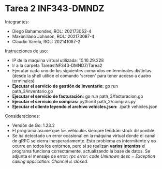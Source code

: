 # Tarea 2 INF343-DMNDZ

Integrantes:
  - Diego Bahamondes, ROL: 202173052-4
  - Maximiliano Johnson, ROL: 202173097-4
  - Claudio Varela, ROL: 202141087-2

Instrucciones de uso:

- IP de la maquina virtual utilizada: 10.10.29.228
- Ir a la carpeta TareasINF343-DMNDZ/Tarea2
- Ejecutar cada uno de los siguientes comandos en terminales distintas (desde la shell utilice el comando 'screen' para tener acceso a cuatro terminales)
- **Ejecutar el servicio de gestión de inventario:** go run path_3/inventario.go
- **Ejecutar el servicio de facturación:** go run path_3/facturacion.go
- **Ejecutar el servicio de compras:** python3 path_2/compras.py 
- **Ejecutar el cliente leyendo el archivo vehicles.json:** ./path vehicles.json



Consideraciones:
- Versión de Go: 1.23.2
- El programa asume que los vehículos siempre tendrán stock disponible.
- Se ha detectado un error ocasional en la máquina virtual donde el canal de gRPC se cierra inesperadamente. Este problema es intermitente y no ocurre en todos los entornos, pero si se realizan **varios intentos** el programa funciona correctamente, actualizando la base de datos.
Se adjunta el mensaje de error: *rpc error: code Unknown desc = Exception calling application: Channel is closed*.


